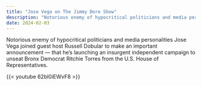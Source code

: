 ```yaml
---
title: "Jose Vega on The Jimmy Dore Show"
description: "Notorious enemy of hypocritical politicians and media personalities Jose Vega joined guest host Russell Dobular to make an important announcement — that he’s launching an insurgent independent campaig..."
date: 2024-02-03
---
```


Notorious enemy of hypocritical politicians and media personalities Jose Vega joined guest host Russell Dobular to make an important announcement — that he’s launching an insurgent independent campaign to unseat Bronx Democrat Ritchie Torres from the U.S. House of Representatives.

{{< youtube 62bl0iEWvF8 >}}
